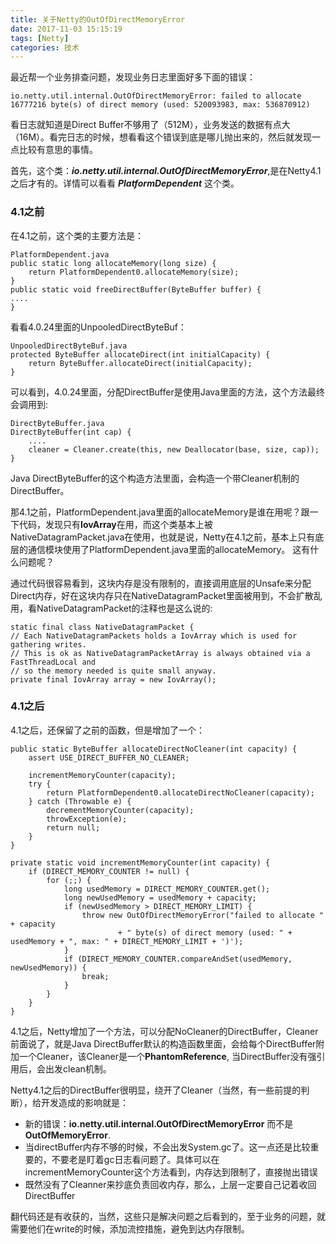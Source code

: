 ```yaml
---
title: 关于Netty的OutOfDirectMemoryError
date: 2017-11-03 15:15:19
tags: [Netty]
categories: 技术
---
```


最近帮一个业务排查问题，发现业务日志里面好多下面的错误：

```
io.netty.util.internal.OutOfDirectMemoryError: failed to allocate 16777216 byte(s) of direct memory (used: 520093983, max: 536870912)
```

看日志就知道是Direct Buffer不够用了（512M），业务发送的数据有点大（16M）。看完日志的时候，想看看这个错误到底是哪儿抛出来的，然后就发现一点比较有意思的事情。

首先，这个类：***io.netty.util.internal.OutOfDirectMemoryError***,是在Netty4.1之后才有的。详情可以看看 ***PlatformDependent*** 这个类。

### 4.1之前
在4.1之前，这个类的主要方法是：

```
PlatformDependent.java
public static long allocateMemory(long size) {
    return PlatformDependent0.allocateMemory(size);
}
public static void freeDirectBuffer(ByteBuffer buffer) {
....
}

```

看看4.0.24里面的UnpooledDirectByteBuf：
```
UnpooledDirectByteBuf.java
protected ByteBuffer allocateDirect(int initialCapacity) {
    return ByteBuffer.allocateDirect(initialCapacity);
}
```

可以看到，4.0.24里面，分配DirectBuffer是使用Java里面的方法，这个方法最终会调用到:
```
DirectByteBuffer.java
DirectByteBuffer(int cap) {  
	....
	cleaner = Cleaner.create(this, new Deallocator(base, size, cap));
}
```
Java DirectByteBuffer的这个构造方法里面，会构造一个带Cleaner机制的DirectBuffer。

那4.1之前，PlatformDependent.java里面的allocateMemory是谁在用呢？跟一下代码，发现只有**IovArray**在用，而这个类基本上被NativeDatagramPacket.java在使用，也就是说，Netty在4.1之前，基本上只有底层的通信模块使用了PlatformDependent.java里面的allocateMemory。 这有什么问题呢？

通过代码很容易看到，这块内存是没有限制的，直接调用底层的Unsafe来分配Direct内存，好在这块内存只在NativeDatagramPacket里面被用到，不会扩散乱用，看NativeDatagramPacket的注释也是这么说的:

```
static final class NativeDatagramPacket {
// Each NativeDatagramPackets holds a IovArray which is used for gathering writes.
// This is ok as NativeDatagramPacketArray is always obtained via a FastThreadLocal and
// so the memory needed is quite small anyway.
private final IovArray array = new IovArray();
```

### 4.1之后

4.1之后，还保留了之前的函数，但是增加了一个：

```
public static ByteBuffer allocateDirectNoCleaner(int capacity) {
	assert USE_DIRECT_BUFFER_NO_CLEANER;

	incrementMemoryCounter(capacity);
	try {
	    return PlatformDependent0.allocateDirectNoCleaner(capacity);
	} catch (Throwable e) {
	    decrementMemoryCounter(capacity);
	    throwException(e);
	    return null;
	}
}

private static void incrementMemoryCounter(int capacity) {
    if (DIRECT_MEMORY_COUNTER != null) {
        for (;;) {
            long usedMemory = DIRECT_MEMORY_COUNTER.get();
            long newUsedMemory = usedMemory + capacity;
            if (newUsedMemory > DIRECT_MEMORY_LIMIT) {
                throw new OutOfDirectMemoryError("failed to allocate " + capacity
                        + " byte(s) of direct memory (used: " + usedMemory + ", max: " + DIRECT_MEMORY_LIMIT + ')');
            }
            if (DIRECT_MEMORY_COUNTER.compareAndSet(usedMemory, newUsedMemory)) {
                break;
            }
        }
    }
}
```

4.1之后，Netty增加了一个方法，可以分配NoCleaner的DirectBuffer，Cleaner前面说了，就是Java DirectBuffer默认的构造函数里面，会给每个DirectBuffer附加一个Cleaner，该Cleaner是一个**PhantomReference**, 当DirectBuffer没有强引用后，会出发clean机制。

Netty4.1之后的DirectBuffer很明显，绕开了Cleaner（当然，有一些前提的判断），给开发造成的影响就是：

* 新的错误：**io.netty.util.internal.OutOfDirectMemoryError** 而不是 **OutOfMemoryError**.
* 当directBuffer内存不够的时候，不会出发System.gc了。这一点还是比较重要的，不要老是盯着gc日志看问题了。具体可以在incrementMemoryCounter这个方法看到，内存达到限制了，直接抛出错误
* 既然没有了Cleanner来抄底负责回收内存，那么，上层一定要自己记着收回DirectBuffer

翻代码还是有收获的，当然，这些只是解决问题之后看到的，至于业务的问题，就需要他们在write的时候，添加流控措施，避免到达内存限制。